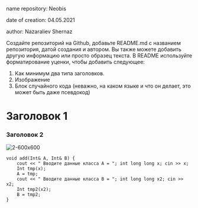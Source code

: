 name repository: Neobis

date of creation: 04.05.2021

author: Nazaraliev Shernaz

Создайте репозиторий на Github, добавьте README.md с названием репозитория, датой создания и автором. Вы также можете добавить другую информацию 
или просто образец текста. В README используйте форматирование уценки, чтобы добавить следующее:
1. Как минимум два типа заголовков.
2. Изображение
3. Блок случайного кода (неважно, на каком языке и что он делает, это может быть даже псевдокод)

<h1> Заголовок 1 </h1>
<h3> Заголовок 2 </h3>

![2-600x600](https://user-images.githubusercontent.com/79134498/116970134-1622a680-acc0-11eb-96fc-31381cc233b7.jpg)

```
void add(Int& A, Int& B) {
	cout << " Вводите данные класса A = "; int long long x; cin >> x;
	Int tmp(x);
	A = tmp;
	cout << " Вводите данные класса B = "; int long long x2; cin >> x2;
	Int tmp2(x2);
	B = tmp2;
}
```

